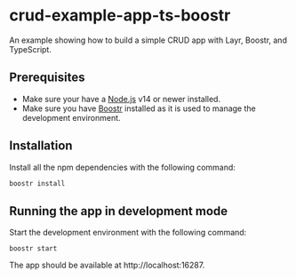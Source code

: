 # crud-example-app-ts-boostr

An example showing how to build a simple CRUD app with Layr, Boostr, and TypeScript.

## Prerequisites

- Make sure your have a [Node.js](https://nodejs.org/) v14 or newer installed.
- Make sure you have [Boostr](https://boostr.dev/) installed as it is used to manage the development environment.

## Installation

Install all the npm dependencies with the following command:

```sh
boostr install
```

## Running the app in development mode

Start the development environment with the following command:

```
boostr start
```

The app should be available at http://localhost:16287.
